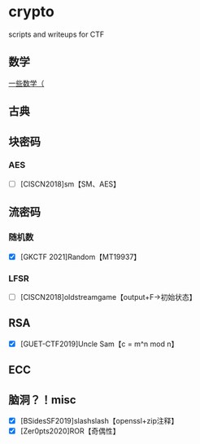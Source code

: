 # crypto
 scripts and writeups for CTF

## 数学

[一些数学（](docs/math.md)



##  古典



## 块密码

### AES

- [ ] [CISCN2018]sm【SM、AES】

## 流密码

### 随机数

- [x] [GKCTF 2021]Random【MT19937】

### LFSR

- [ ] [CISCN2018]oldstreamgame【output+F->初始状态】

## RSA

- [x] [GUET-CTF2019]Uncle Sam【c = m^n mod n】



## ECC







## 脑洞？！misc

- [x] [BSidesSF2019]slashslash【openssl+zip注释】
- [x] [Zer0pts2020]ROR【奇偶性】
